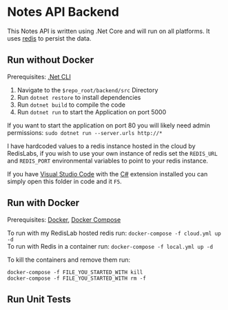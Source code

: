 # Notes API Backend  
This Notes API is written using .Net Core and will run on all platforms. It uses [redis](https://redis.io/) to persist the data.  

## Run without Docker  
Prerequisites: [.Net CLI](https://www.microsoft.com/net/core)  
1. Navigate to the `$repo_root/backend/src` Directory  
2. Run `dotnet restore` to install dependencies  
3. Run `dotnet build` to compile the code  
4. Run `dotnet run` to start the Application on port 5000  

If you want to start the application on port 80 you will likely need admin permissions: `sudo dotnet run --server.urls http://*`  
  
I have hardcoded values to a redis instance hosted in the cloud by RedisLabs, if you wish to use your own instance of redis set 
the `REDIS_URL` and `REDIS_PORT` environmental variables to point to your redis instance.  

If you have [Visual Studio Code](http://code.visualstudio.com/) with the [C#](https://marketplace.visualstudio.com/items?itemName=ms-vscode.csharp) 
extension installed you can simply open this folder in code and it `F5`.  

## Run with Docker  
Prerequisites: [Docker](https://docs.docker.com/engine/installation/), [Docker Compose](https://github.com/docker/compose/releases)  

To run with my RedisLab hosted redis run: `docker-compose -f cloud.yml up -d`  
To run with Redis in a container run: `docker-compose -f local.yml up -d`  

To kill the containers and remove them run:  
```
docker-compose -f FILE_YOU_STARTED_WITH kill  
docker-compose -f FILE_YOU_STARTED_WITH rm -f
```  

## Run Unit Tests